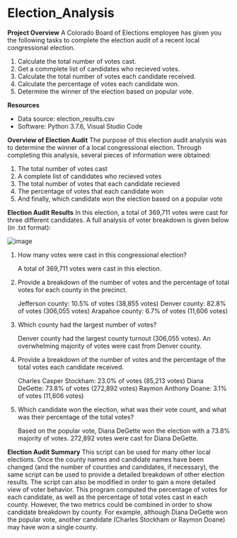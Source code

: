 # Election_Analysis

**Project Overview**
A Colorado Board of Elections employee has given you the following tasks to complete the election audit of a recent local congressional election.

1. Calculate the total number of votes cast.
2. Get a commplete list of candidates who recieved votes.
3. Calculate the total number of votes each candidate received.
4. Calculate the percentage of votes each candidate won.
5. Determine the winner of the election based on popular vote.

**Resources**
- Data source: election_results.csv
- Software: Python 3.7.6, Visual Studio Code

**Overview of Election Audit**
The purpose of this election audit analysis was to determine the winner of a local congressional election.  Through completing this analysis, several pieces of information were obtained:
1. The total number of votes cast
2. A complete list of candidates who recieved votes
3. The total number of votes that each candidate recieved
4. The percentage of votes that each candidate won
5. And finally, which candidate won the election based on a popular vote

**Election Audit Results**
In this election, a total of 369,711 votes were cast for three different candidates.  A full analysis of voter breakdown is given below (in .txt format):

![image](https://user-images.githubusercontent.com/99574730/155901847-4711eee4-97cb-48d3-ab0a-48686bef41f5.png)

1. How many votes were cast in this congressional election?
		
	A total of 369,711 votes were cast in this election.
2. Provide a breakdown of the number of votes and the percentage of total votes for each county in the precinct.
		
	Jefferson county: 10.5% of votes (38,855 votes)
	Denver county: 82.8% of votes (306,055 votes)
	Arapahoe county: 6.7% of votes (11,606 votes)
3. Which county had the largest number of votes?
		
	Denver county had the largest county turnout (306,055 votes).  An overwhelming majority of votes were cast from Denver county. 
4. Provide a breakdown of the number of votes and the percentage of the total votes each candidate received.
		
	Charles Casper Stockham: 23.0% of votes (85,213 votes)
	Diana DeGette: 73.8% of votes (272,892 votes)
	Raymon Anthony Doane: 3.1% of votes (11,606 votes)
5. Which candidate won the election, what was their vote count, and what was their percentage of the total votes?
		
	Based on the popular vote, Diana DeGette won the election with a 73.8% majority of votes.  272,892 votes were cast for Diana DeGette.

**Election Audit Summary**
This script can be used for many other local elections.  Once the county names and candidate names have been changed (and the number of counties and candidates, if necessary), the same script can be used to provide a detailed breakdown of other election results.
The script can also be modified in order to gain a more detailed view of voter behavior.  This program computed the percentage of votes for each candidate, as well as the percentage of total votes cast in each county.  However, the two metrics could be combined in order to show candidate breakdown by county.  For example, although Diana DeGette won the popular vote, another candidate (Charles Stockham or Raymon Doane) may have won a single county.
